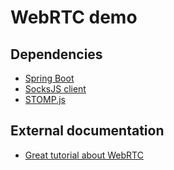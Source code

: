 # WebRTC demo

## Dependencies
* [Spring Boot](https://spring.io/projects/spring-boot)
* [SocksJS client](https://github.com/sockjs/sockjs-client)
* [STOMP.js](https://stomp-js.github.io/stomp-websocket/)

## External documentation
* [Great tutorial about WebRTC](https://developer.mozilla.org/en-US/docs/Web/API/WebRTC_API/Signaling_and_video_calling)